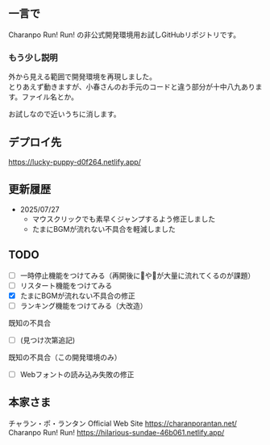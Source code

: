 ## 一言で
Charanpo Run! Run! の非公式開発環境用お試しGitHubリポジトリです。  

### もう少し説明
外から見える範囲で開発環境を再現しました。  
とりあえず動きますが、小春さんのお手元のコードと違う部分が十中八九あります。ファイル名とか。  

お試しなので近いうちに消します。  

## デプロイ先
https://lucky-puppy-d0f264.netlify.app/

## 更新履歴
- 2025/07/27
  - マウスクリックでも素早くジャンプするよう修正しました
  - たまにBGMが流れない不具合を軽減しました

## TODO
- [ ] 一時停止機能をつけてみる（再開後に🐖や🎪が大量に流れてくるのが課題）
- [ ] リスタート機能をつけてみる
- [x] たまにBGMが流れない不具合の修正
- [ ] ランキング機能をつけてみる（大改造）

既知の不具合
- [ ] (見つけ次第追記)

既知の不具合（この開発環境のみ）
- [ ] Webフォントの読み込み失敗の修正

## 本家さま
チャラン・ポ・ランタン Official Web Site https://charanporantan.net/
Charanpo Run! Run! https://hilarious-sundae-46b061.netlify.app/